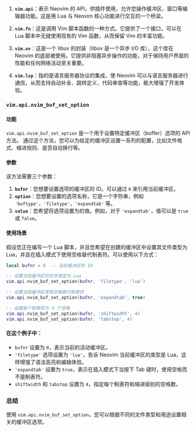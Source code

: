 1. **`vim.api`**：表示 Neovim 的 API，供插件使用，允许您操作缓冲区、窗口等编辑器功能。这是用 Lua 与 Neovim 核心功能进行交互的一个桥梁。

2. **`vim.fn`**：这是调用 Vim 脚本函数的一种方式。它提供了一个接口，可以在 Lua 脚本中无缝使用现有的 Vim 函数，从而保留 Vim 的丰富功能。

3. **`vim.uv`**：这是一个 libuv 的封装（libuv 是一个异步 I/O 库），这个库在 Neovim 的底层被使用。它提供非阻塞异步操作的功能，对于保持用户界面的性能和任何网络活动至关重要。

4. **`vim.lsp`**：指的是语言服务器协议的集成，使 Neovim 可以与语言服务器进行通信，从而支持自动补全、跳转定义、代码审查等功能，极大增强了开发体验。

### `vim.api.nvim_buf_set_option`

#### 功能
`vim.api.nvim_buf_set_option` 是一个用于设置特定缓冲区（buffer）选项的 API 方法。
通过这个方法，您可以为给定的缓冲区设置一系列的配置，比如文件格式、缩进规则、是否自动换行等。

#### 参数
该方法需要三个参数：

1. **`bufnr`**：您想要设置选项的缓冲区的 ID。可以通过 `0` 来引用当前缓冲区。
2. **`option`**：您想要设置的选项名称，它是一个字符串，例如 `'buftype'`、`'filetype'`，`'expandtab'` 等。
3. **`value`**：您希望将选项设置为的值。例如，对于 `'expandtab'`，值可以是 `true` 或 `false`。

#### 使用场景
假设您正在编写一个 Lua 脚本，并且您希望在创建的缓冲区中设置其文件类型为 Lua，并且在插入模式下使用空格替代制表符。可以使用以下方式：

```lua
local bufnr = 0  -- 当前缓冲区的 ID

-- 设置当前缓冲区的文件类型为 Lua
vim.api.nvim_buf_set_option(bufnr, 'filetype', 'lua')

-- 设置当前缓冲区使用空格替代制表符
vim.api.nvim_buf_set_option(bufnr, 'expandtab', true)

-- 设置每个制表符为 4 个空格
vim.api.nvim_buf_set_option(bufnr, 'shiftwidth', 4)
vim.api.nvim_buf_set_option(bufnr, 'tabstop', 4)
```

#### 在这个例子中：
- `bufnr` 设置为 `0`，表示当前的活动缓冲区。
- `'filetype'` 选项设置为 `'lua'`，告诉 Neovim 当前缓冲区的类型是 Lua，这样增强了语法高亮和编辑体验。
- `'expandtab'` 设置为 `true`，表示在插入模式下当按下 Tab 键时，使用空格而不是制表符。
- `shiftwidth` 和 `tabstop` 设置为 `4`，指定每个制表符和缩进级别的空格数。

### 总结
使用 `vim.api.nvim_buf_set_option`，您可以根据不同的文件类型和用途设置相关的缓冲区选项。

